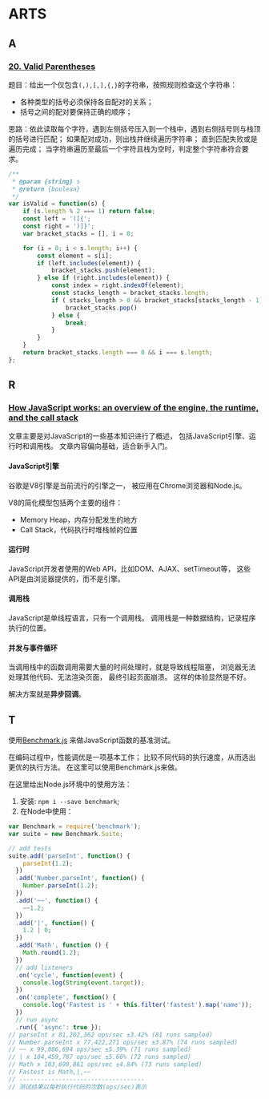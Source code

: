 # ARTS

## A

### [20. Valid Parentheses](https://leetcode.com/problems/valid-parentheses/)

题目：给出一个仅包含`(,),[,],{,}`的字符串，按照规则检查这个字符串：

- 各种类型的括号必须保持各自配对的关系；
- 括号之间的配对要保持正确的顺序；

思路：依此读取每个字符，遇到左侧括号压入到一个栈中，遇到右侧括号则与栈顶的括号进行匹配；
如果配对成功，则出栈并继续遍历字符串；
直到匹配失败或是遍历完成；
当字符串遍历至最后一个字符且栈为空时，判定整个字符串符合要求。

```JavaScript
/**
 * @param {string} s
 * @return {boolean}
 */
var isValid = function(s) {
    if (s.length % 2 === 1) return false;
    const left = '([{';
    const right = ')]}';
    var bracket_stacks = [], i = 0;

    for (i = 0; i < s.length; i++) {
        const element = s[i];
        if (left.includes(element)) {
            bracket_stacks.push(element);
        } else if (right.includes(element)) {
            const index = right.indexOf(element);
            const stacks_length = bracket_stacks.length;
            if ( stacks_length > 0 && bracket_stacks[stacks_length - 1] === left[index] ) {
                bracket_stacks.pop()
            } else {
                break;
            }
        }
    }
    return bracket_stacks.length === 0 && i === s.length;
};
```

## R

### [How JavaScript works: an overview of the engine, the runtime, and the call stack](https://blog.sessionstack.com/how-does-javascript-actually-work-part-1-b0bacc073cf)

文章主要是对JavaScript的一些基本知识进行了概述，
包括JavaScript引擎、运行时和调用栈。
文章内容偏向基础，适合新手入门。

#### JavaScript引擎

谷歌是V8引擎是当前流行的引擎之一，
被应用在Chrome浏览器和Node.js。

V8的简化模型包括两个主要的组件：

- Memory Heap，内存分配发生的地方
- Call Stack，代码执行时堆栈帧的位置

#### 运行时

JavaScript开发者使用的Web API，比如DOM、AJAX、setTimeout等，
这些API是由浏览器提供的，而不是引擎。

#### 调用栈

JavaScript是单线程语言，只有一个调用栈。
调用栈是一种数据结构，记录程序执行的位置。

#### 并发与事件循环

当调用栈中的函数调用需要大量的时间处理时，就是导致线程阻塞，
浏览器无法处理其他代码、无法渲染页面，
最终引起页面崩溃。
这样的体验显然是不好。

解决方案就是**异步回调**。

## T

使用[Benchmark.js](https://benchmarkjs.com/)
来做JavaScript函数的基准测试。

在编码过程中，性能调优是一项基本工作；
比较不同代码的执行速度，从而选出更优的执行方法。
在这里可以使用Benchmark.js来做。

在这里给出Node.js环境中的使用方法：

1. 安装: `npm i --save benchmark`;
2. 在Node中使用：

```JavaScript
var Benchmark = require('benchmark');
var suite = new Benchmark.Suite;

// add tests
suite.add('parseInt', function() {
    parseInt(1.2);
  })
  .add('Number.parseInt', function() {
    Number.parseInt(1.2);
  })
  .add('~~', function() {
    ~~1.2;
  })
  .add('|', function() {
    1.2 | 0;
  })
  .add('Math', function () {
    Math.round(1.2);
  })
  // add listeners
  .on('cycle', function(event) {
    console.log(String(event.target));
  })
  .on('complete', function() {
    console.log('Fastest is ' + this.filter('fastest').map('name'));
  })
  // run async
  .run({ 'async': true });
// parseInt x 81,202,362 ops/sec ±3.42% (81 runs sampled)
// Number.parseInt x 77,422,271 ops/sec ±3.87% (74 runs sampled)
// ~~ x 99,086,694 ops/sec ±5.39% (71 runs sampled)
// | x 104,459,787 ops/sec ±5.66% (72 runs sampled)
// Math x 103,690,861 ops/sec ±4.84% (73 runs sampled)
// Fastest is Math,|,~~
// -----------------------------------
// 测试结果以每秒执行代码的次数(ops/sec)表示
```
